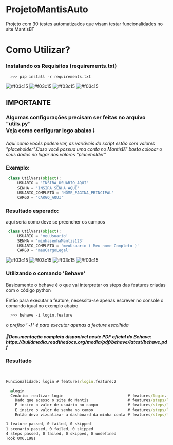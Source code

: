 # ProjetoMantisAuto
Projeto com 30 testes automatizados que visam testar funcionalidades no site MantisBT

<h1> Como Utilizar? </h1>
<h3>Instalando os Requisitos (requirements.txt)</h3>

```python
  >>> pip install -r requirements.txt  
```

  
 ![#f03c15](https://via.placeholder.com/15/f03c15/000000?text=+)
 ![#f03c15](https://via.placeholder.com/15/f03c15/000000?text=+)
 ![#f03c15](https://via.placeholder.com/15/f03c15/000000?text=+)
 ![#f03c15](https://via.placeholder.com/15/f03c15/000000?text=+)
 
 ## IMPORTANTE
 
   <h3> Algumas configurações precisam ser feitas no arquivo "utils.py" <br> Veja como configurar logo abaixo 🠓 </h3>
                                                                                                              
   <div><i>Aqui como vocês podem ver, as variáveis do script estão com valores "placeholder".Caso você possua uma conta no MantisBT
   basta colocar o seus dados no lugar dos valores "placeholder"</i> </div>
   
   ### Exemplo:
   
   ```python
    class UtilVars(object):
        USUARIO = 'INSIRA_USUARIO_AQUI'
        SENHA = 'INSIRA_SENHA_AQUI'
        USUARIO_COMPLETO = 'NOME_PAGINA_PRINCIPAL'
        CARGO = 'CARGO_AQUI'

   ```
   
   ### Resultado esperado:
   <p>aqui seria como deve se preencher os campos</p>
   
   ```python
    class UtilVars(object):
        USUARIO = 'meuUsuario'
        SENHA = 'minhasenhaMantis123'
        USUARIO_COMPLETO = 'meuUsuario ( Meu nome Completo )'
        CARGO = 'meuCargoLegal'

   ```
 
 ![#f03c15](https://via.placeholder.com/15/f03c15/000000?text=+)
 ![#f03c15](https://via.placeholder.com/15/f03c15/000000?text=+)
 ![#f03c15](https://via.placeholder.com/15/f03c15/000000?text=+)
 ![#f03c15](https://via.placeholder.com/15/f03c15/000000?text=+)
 


<h3>Utilizando o comando 'Behave'</h3>
<p>Basicamente o behave é o que vai interpretar os steps das features criadas com o código python </p>
<p>Então para executar a feature, necessita-se apenas escrever no console o comando igual no exemplo abaixo</p>


```python
  >>> behave -i login.feature
```
<p><i>o prefixo <b><i>' -i '</i></b> é para executar apenas a feature escolhida</i></p>

<h5>🔵<i>Documentação completa disponível neste PDF oficial do Behave: https://buildmedia.readthedocs.org/media/pdf/behave/latest/behave.pdf</i></h5>

<h3>Resultado</h3><br>

```cmd
Funcionalidade: login # features/login.feature:2

  @login
  Cenário: realizar login                            # features/login.feature:4
    Dado que acesso o site do Mantis                 # features/steps/login_steps.py:14
    E insiro o valor de usuário no campo             # features/steps/login_steps.py:18
    E insiro o valor de senha no campo               # features/steps/login_steps.py:23
    Então devo vizualizar a dashboard da minha conta # features/steps/login_steps.py:28

1 feature passed, 0 failed, 0 skipped
1 scenario passed, 0 failed, 0 skipped
4 steps passed, 0 failed, 0 skipped, 0 undefined
Took 0m6.198s

```
